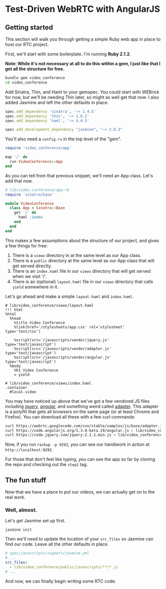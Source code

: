 # Test-Driven WebRTC with AngularJS

## Getting started

This section will walk you through getting a simple Ruby web app in place to host our
RTC project.

First, we'll start with some boilerplate. I'm running __Ruby 2.1.2__.

__Note: While it's not necessary at all to do this within a gem, I just like that
I get all the structure for free.__

```bash
bundle gem video_conference
cd video_conference
```

Add Sinatra, Thin, and Haml to your gemspec. You could start with WEBrick for now,
but we'll be needing Thin later, so might as well get that now. I also added Jasmine
and left the other defaults in place.

```ruby
spec.add_dependency 'sinatra', '~> 1.4.5'
spec.add_dependency 'thin', '~> 1.6.2'
spec.add_dependency 'haml', '~> 4.0.5'

spec.add_development_dependency "jasmine", "~> 2.0.2"
```

You'll also need a `config.ru` in the top level of the "gem".

```ruby
require 'video_conference/app'

map '/' do
  run VideoConference::App
end
```

As you can tell from that previous snippet, we'll need an App class. Let's add that now.

```ruby
# lib/video_conference/app.rb
require 'sinatra/base'

module VideoConference
  class App < Sinatra::Base
    get '/' do
      haml :index
    end
  end
end
```

This makes a few assumptions about the structure of our project, and gives a few
things for free:

1. There is a `views` directory in at the same level as our App class.
2. There is a `public` directory at the same level as our App class that will get
   served directly.
3. There is an `index.haml` file in our `views` directory that will get served
   when we visit '/'.
4. There is an (optional) `layout.haml` file in our `views` directory that calls
   `yield` somewhere in it.

Let's go ahead and make a simple `layout.haml` and `index.haml`.

```haml
# lib/video_conference/views/layout.haml
!!! html
%html
  %head
    %title Video Conference
    %link(href='/stylesheets/app.css' rel='stylesheet' type='text/css')

    %script(src='/javascripts/vendor/jquery.js' type='text/javascript')
    %script(src='/javascripts/vendor/adapter.js' type='text/javascript')
    %script(src='/javascripts/vendor/angular.js' type='text/javascript')
  %body
    %h1 Video Conference
    = yield
```

```haml
# lib/video_conference/views/index.haml
.container
  #local-video
```

You may have noticed up above that we've got a few vendored JS files including
[jquery](http://code.jquery.com/jquery-2.1.1.min.js), [angular](https://code.angularjs.org/1.3.0-beta.19/angular.js), and something weird called [adapter](https://webrtc.googlecode.com/svn/stable/samples/js/base/adapter.js).
This adapter is a polyfill that gets all browsers on the same page (or at least Chrome
and Firefox). You can download all these with a few curl commands:

```bash
curl https://webrtc.googlecode.com/svn/stable/samples/js/base/adapter.js > lib/video_conference/public/javascripts/vendor/adapter.js
curl https://code.angularjs.org/1.3.0-beta.19/angular.js > lib/video_conference/public/javascripts/vendor/angular.js
curl https://code.jquery.com/jquery-2.1.1.min.js > lib/video_conference/public/javascripts/vendor/jquery.js
```

Now, if you run `rackup -p 9292`, you can see our handiwork in action at
`http://localhost:9292`.

For those that don't feel like typing, you can see the app so far by cloning the repo
and checking out the `step1` tag.

## The fun stuff

Now that we have a place to put our videos, we can actually get on to the
real work.

### Well, almost.

Let's get Jasmine set up first.

    jasmine init

Then we'll need to update the location of your `src_files` so Jasmine can find
our code. Leave all the other defaults in place.

```yaml
# spec/javascripts/support/jasmine.yml
# ...
src_files:
  - lib/video_conference/public/javascripts/**/*.js
# ...
```

And now, we can finally begin writing some RTC code.
